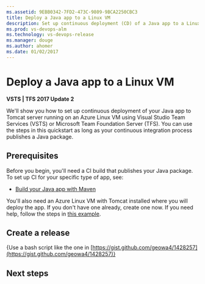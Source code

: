 ```yaml
---
ms.assetid: 9EBB0342-7FD2-473C-9809-9BCA2250CBC3
title: Deploy a Java app to a Linux VM
description: Set up continuous deployment (CD) of a Java app to a Linux Virtual Machine from Release Management in Visual Studio Team Services (VSTS) or Microsoft Team Foundation Server (TFS)
ms.prod: vs-devops-alm
ms.technology: vs-devops-release
ms.manager: douge
ms.author: ahomer
ms.date: 01/02/2017
---
```


# Deploy a Java app to a Linux VM

**VSTS | TFS 2017 Update 2**

We'll show you how to set up continuous deployment of your Java app to Tomcat server running on an Azure Linux VM using
Visual Studio Team Services (VSTS) or Microsoft Team Foundation Server (TFS). You can use the steps in this quickstart
as long as your continuous integration process publishes a Java package.

## Prerequisites

Before you begin, you'll need a CI build that publishes your Java package.
To set up CI for your specific type of app, see:

* [Build your Java app with Maven](../java/build-maven.md)

You'll also need an Azure Linux VM with Tomcat installed where you will deploy the app.
If you don't have one already, create one now. If you need help, follow the
steps in [this example](https://docs.microsoft.com/en-us/azure/virtual-machines/linux/classic/setup-tomcat).

## Create a release

{Use a bash script like the one in [https://gist.github.com/geowa4/1428257](https://gist.github.com/geowa4/1428257)}

## Next steps
